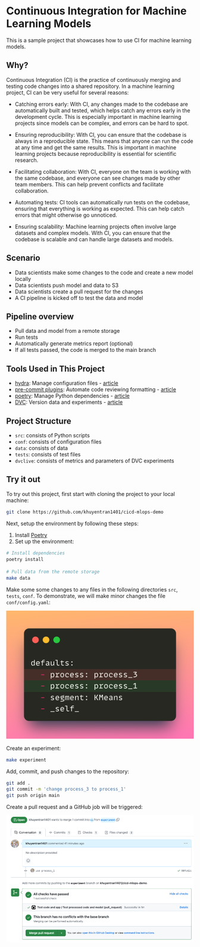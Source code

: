 # Continuous Integration for Machine Learning Models

This is a sample project that showcases how to use CI for machine learning models.

## Why?
Continuous Integration (CI) is the practice of continuously merging and testing code changes into a shared repository. In a machine learning project, CI can be very useful for several reasons:

- Catching errors early: With CI, any changes made to the codebase are automatically built and tested, which helps catch any errors early in the development cycle. This is especially important in machine learning projects since models can be complex, and errors can be hard to spot.

- Ensuring reproducibility: With CI, you can ensure that the codebase is always in a reproducible state. This means that anyone can run the code at any time and get the same results. This is important in machine learning projects because reproducibility is essential for scientific research.

- Facilitating collaboration: With CI, everyone on the team is working with the same codebase, and everyone can see changes made by other team members. This can help prevent conflicts and facilitate collaboration.

- Automating tests: CI tools can automatically run tests on the codebase, ensuring that everything is working as expected. This can help catch errors that might otherwise go unnoticed.

- Ensuring scalability: Machine learning projects often involve large datasets and complex models. With CI, you can ensure that the codebase is scalable and can handle large datasets and models.

## Scenario
- Data scientists make some changes to the code and create a new model locally
- Data scientists push model and data to S3
- Data scientists create a pull request for the changes
- A CI pipeline is kicked off to test the data and model

## Pipeline overview
- Pull data and model from a remote storage
- Run tests
- Automatically generate metrics report (optional)
- If all tests passed, the code is merged to the main branch

## Tools Used in This Project
* [hydra](https://hydra.cc/): Manage configuration files - [article](https://towardsdatascience.com/introduction-to-hydra-cc-a-powerful-framework-to-configure-your-data-science-projects-ed65713a53c6)
* [pre-commit plugins](https://pre-commit.com/): Automate code reviewing formatting  - [article](https://towardsdatascience.com/4-pre-commit-plugins-to-automate-code-reviewing-and-formatting-in-python-c80c6d2e9f5?sk=2388804fb174d667ee5b680be22b8b1f)
* [poetry](https://python-poetry.org/): Manage Python dependencies - [article](https://towardsdatascience.com/how-to-effortlessly-publish-your-python-package-to-pypi-using-poetry-44b305362f9f)
* [DVC](https://dvc.org/): Version data and experiments - [article](https://towardsdatascience.com/introduction-to-dvc-data-version-control-tool-for-machine-learning-projects-7cb49c229fe0)

## Project Structure
* `src`: consists of Python scripts
* `conf`: consists of configuration files
* `data`: consists of data
* `tests`: consists of test files
* `dvclive`: consists of metrics and parameters of DVC experiments

## Try it out
To try out this project, first start with cloning the project to your local machine:
```bash
git clone https://github.com/khuyentran1401/cicd-mlops-demo
```

Next, setup the environment by following these steps:
1. Install [Poetry](https://python-poetry.org/docs/#installation)
2. Set up the environment:
```bash
# Install dependencies
poetry install

# Pull data from the remote storage 
make data
```

Make some some changes to any files in the following directories `src`, `tests`, `conf`. To demonstrate, we will make minor changes the file `conf/config.yaml`:

![](demo_images/code_change.png)

Create an experiment:
```bash
make experiment
```

Add, commit, and push changes to the repository:

```bash
git add .
git commit -m 'change process_3 to process_1'
git push origin main
```

Create a pull request and a GitHub job will be triggered:

![](demo_images/pr.png)




